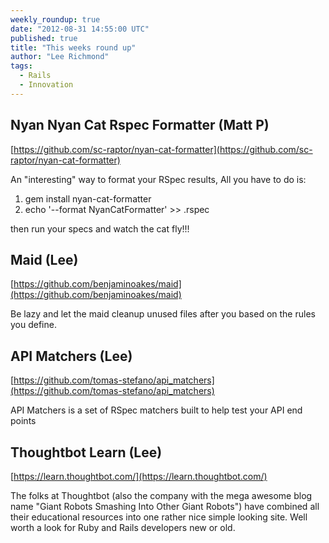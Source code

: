 ```yaml
---
weekly_roundup: true
date: "2012-08-31 14:55:00 UTC"
published: true
title: "This weeks round up"
author: "Lee Richmond"
tags:
  - Rails
  - Innovation
---
```


Nyan Nyan Cat Rspec Formatter (Matt P)
----------------------------------
[https://github.com/sc-raptor/nyan-cat-formatter](https://github.com/sc-raptor/nyan-cat-formatter)

An "interesting" way to format your RSpec results, All you have to do is:

1.  gem install nyan-cat-formatter
2.  echo '--format NyanCatFormatter' >> .rspec

then run your specs and watch the cat fly!!!

Maid (Lee)
---------
[https://github.com/benjaminoakes/maid](https://github.com/benjaminoakes/maid)

Be lazy and let the maid cleanup unused files after you based on the rules you define.

API Matchers (Lee)
----------------
[https://github.com/tomas-stefano/api_matchers](https://github.com/tomas-stefano/api_matchers)

API Matchers is a set of RSpec matchers built to help test your API end points

Thoughtbot Learn (Lee)
--------------------
[https://learn.thoughtbot.com/](https://learn.thoughtbot.com/)

The folks at Thoughtbot (also the company with the mega awesome blog name "Giant Robots Smashing Into Other Giant Robots") have combined all their educational resources into one rather nice simple looking site. Well worth a look for Ruby and Rails developers new or old.
